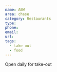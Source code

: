 ```yaml
---
name: A&W
area: chase
category: Restaurants
type:
phone:
email:
url:
tags:
  - take out
  - food
---
```


Open daily for take-out
